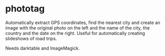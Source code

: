 # phototag
Automatically extract GPS coordinates, find the nearest city and create an image with the original photo on the left 
and the name of the city, the country and the date on the right.
Useful for automatically creating slideshows of road trips.

Needs darktable and ImageMagick.
 
